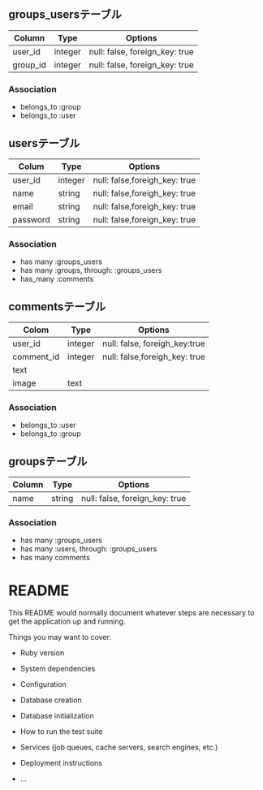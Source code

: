 ## groups_usersテーブル

|Column|Type|Options|
|------|----|-------|
|user_id|integer|null: false, foreign_key: true|
|group_id|integer|null: false, foreign_key: true|

### Association
- belongs_to :group
- belongs_to :user


## usersテーブル

|Colum|Type|Options|
|-----|----|-------|
|user_id|integer|null: false,foreigh_key: true|
|name|string|null: false,foreigh_key: true|
|email|string|null: false,foreigh_key: true|
|password|string|null: false,foreign_key: true|


### Association
- has many :groups_users
- has many :groups, through: :groups_users
- has_many :comments


## commentsテーブル

|Colom|Type|Options|
|-----|----|-------|
|user_id|integer|null: false, foreigh_key:true|
|comment_id|integer|null: false,foreigh_key: true|
|text||
|image|text|

### Association

- belongs_to :user
- belongs_to :group

## groupsテーブル

|Column|Type|Options|
|------|----|-------|
|name|string|null: false, foreign_key: true|


### Association
- has many :groups_users
- has many :users, through: :groups_users
- has many comments


## 





# README

This README would normally document whatever steps are necessary to get the
application up and running.

Things you may want to cover:

* Ruby version

* System dependencies

* Configuration

* Database creation

* Database initialization

* How to run the test suite

* Services (job queues, cache servers, search engines, etc.)

* Deployment instructions

* ...
